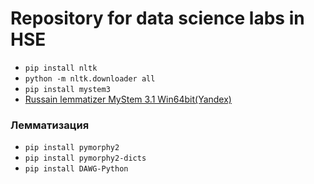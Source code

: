 # Repository for data science labs in HSE
* `pip install nltk`
* `python -m nltk.downloader all`
* `pip install mystem3`
* [Russain lemmatizer MyStem 3.1 Win64bit(Yandex)](http://download.cdn.yandex.net/mystem/mystem-3.1-win-64bit.zip)
### Лемматизация 
* `pip install pymorphy2`
* `pip install pymorphy2-dicts`
* `pip install DAWG-Python`
